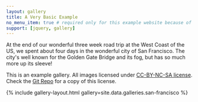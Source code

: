 ```yaml
---
layout: gallery
title: A Very Basic Example
no_menu_item: true # required only for this example website because of menu construction
support: [jquery, gallery]
---
```


At the end of our wonderful three week road trip at the West Coast of the US, we spent about four days in the wonderful city of San Francisco. The city's well known for the Golden Gate Bridge and its fog, but has so much more up its sleeve!

This is an example gallery. All images licensed under [CC-BY-NC-SA license][license]. Check the [Git Repo][repo] for a copy of this license.

{% include gallery-layout.html gallery=site.data.galleries.san-francisco %}

[license]: http://creativecommons.org/licenses/by-nc-sa/4.0/
[repo]: https://github.com/opieters/jekyll-gallery-example
